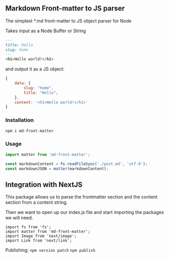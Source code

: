 ## Markdown Front-matter to JS parser

The simplest *.md front-matter to JS object parser for Node

Takes input as a Node Buffer or String

```markdown
---
title: Hello
slug: home
---
<h1>Hello world!</h1>
```

and output it as a JS object:

```js
{
    data: {
        slug: "home",
        title: "Hello",
    },
    content: '<h1>Hello world!</h1>'
}
```

### Installation

```bash
npm i md-front-matter
```

### Usage

```js
import matter from 'md-front-matter';

const markdownContent = fs.readFileSync('./post.md', 'utf-8');
const markdownJSON = matter(markdownContent);
```

## Integration with NextJS

This package allows us to parse the frontmatter section and the content section from a content string.

Then we want to open up our index.js file and start importing the packages we will need.

```
import fs from 'fs';
import matter from 'md-front-matter';
import Image from 'next/image';
import Link from 'next/link';
```

Publishing:
`npm version patch`
`npm publish`